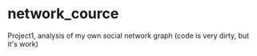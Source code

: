 # network_cource
Project1,  analysis of my own social network graph
(code is very dirty, but it's work)